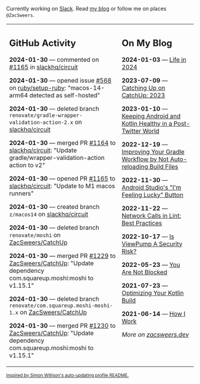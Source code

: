 Currently working on [Slack](https://slack.com/). Read [my blog](https://zacsweers.dev/) or follow me on places `@ZacSweers`.

<table><tr><td valign="top" width="60%">

## GitHub Activity
<!-- githubActivity starts -->
**2024-01-30** — commented on [#1165](https://github.com/slackhq/circuit/pull/1165#issuecomment-1917710392) in [slackhq/circuit](https://github.com/slackhq/circuit)

**2024-01-30** — opened issue [#568](https://github.com/ruby/setup-ruby/issues/568) on [ruby/setup-ruby](https://github.com/ruby/setup-ruby): "macos-14-arm64 detected as self-hosted"

**2024-01-30** — deleted branch `renovate/gradle-wrapper-validation-action-2.x` on [slackhq/circuit](https://github.com/slackhq/circuit)

**2024-01-30** — merged PR [#1164](https://github.com/slackhq/circuit/pull/1164) to [slackhq/circuit](https://github.com/slackhq/circuit): "Update gradle/wrapper-validation-action action to v2"

**2024-01-30** — opened PR [#1165](https://github.com/slackhq/circuit/pull/1165) to [slackhq/circuit](https://github.com/slackhq/circuit): "Update to M1 macos runners"

**2024-01-30** — created branch `z/macos14` on [slackhq/circuit](https://github.com/slackhq/circuit)

**2024-01-30** — deleted branch `renovate/moshi` on [ZacSweers/CatchUp](https://github.com/ZacSweers/CatchUp)

**2024-01-30** — merged PR [#1229](https://github.com/ZacSweers/CatchUp/pull/1229) to [ZacSweers/CatchUp](https://github.com/ZacSweers/CatchUp): "Update dependency com.squareup.moshi:moshi to v1.15.1"

**2024-01-30** — deleted branch `renovate/com.squareup.moshi-moshi-1.x` on [ZacSweers/CatchUp](https://github.com/ZacSweers/CatchUp)

**2024-01-30** — merged PR [#1230](https://github.com/ZacSweers/CatchUp/pull/1230) to [ZacSweers/CatchUp](https://github.com/ZacSweers/CatchUp): "Update dependency com.squareup.moshi:moshi to v1.15.1"
<!-- githubActivity ends -->
</td><td valign="top" width="40%">

## On My Blog
<!-- blog starts -->
**2024-01-03** — [Life in 2024](https://www.zacsweers.dev/life-in-2024/)

**2023-07-09** — [Catching Up on CatchUp: 2023](https://www.zacsweers.dev/catching-up-on-catchup-2023/)

**2023-01-10** — [Keeping Android and Kotlin Healthy in a Post-Twitter World](https://www.zacsweers.dev/keeping-android-healthy/)

**2022-12-19** — [Improving Your Gradle Workflow by Not Auto-reloading Build Files](https://www.zacsweers.dev/improving-your-workflow-by-not-auto-reloading-build-files/)

**2022-11-30** — [Android Studio's "I'm Feeling Lucky" Button](https://www.zacsweers.dev/android-studios-im-feeling-lucky-button/)

**2022-11-22** — [Network Calls in Lint: Best Practices](https://www.zacsweers.dev/network-calls-in-lint-best-practices/)

**2022-10-17** — [Is ViewPump A Security Risk?](https://www.zacsweers.dev/is-viewpump-a-security-risk/)

**2022-05-23** — [You Are Not Blocked](https://www.zacsweers.dev/you-are-not-blocked/)

**2021-07-23** — [Optimizing Your Kotlin Build](https://www.zacsweers.dev/optimizing-your-kotlin-build/)

**2021-06-14** — [How I Work](https://www.zacsweers.dev/how-i-work/)
<!-- blog ends -->
_More on [zacsweers.dev](https://zacsweers.dev/)_
</td></tr></table>

<sub><a href="https://simonwillison.net/2020/Jul/10/self-updating-profile-readme/">Inspired by Simon Willison's auto-updating profile README.</a></sub>